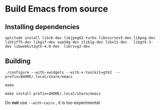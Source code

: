 # Build Emacs from source

## Installing dependencies

    aptitude install libc6-dev libjpeg62-turbo libncurses5-dev libpng-dev libtiff5-dev libgif-dev xaw3dg-dev zlib1g-dev libx11-dev   libgtk-3-dev libwebkit2gtk-4.0-dev  librsvg2-dev
    
## Building

    ./configure --with-xwidgets --with-x-toolkit=gtk3  --prefix=$HOME/.local/share/emacs

    make
    
    make install prefix=$HOME/.local/share/emacs

Do __not__ use `--with-cairo` , it is too experimental.
